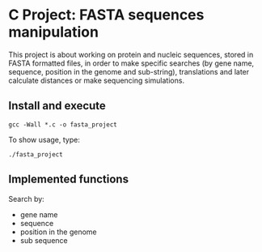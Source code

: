# C Project: FASTA sequences manipulation

This project is about working on protein and nucleic sequences, stored in FASTA formatted files, in order to make specific searches (by gene name, sequence, position in the genome and sub-string), translations and later calculate distances or make sequencing simulations.

Install and execute
-------------------

`gcc -Wall *.c -o fasta_project`

To show usage, type: 

`./fasta_project`


Implemented functions
---------------------

Search by:
- gene name
- sequence
- position in the genome
- sub sequence


